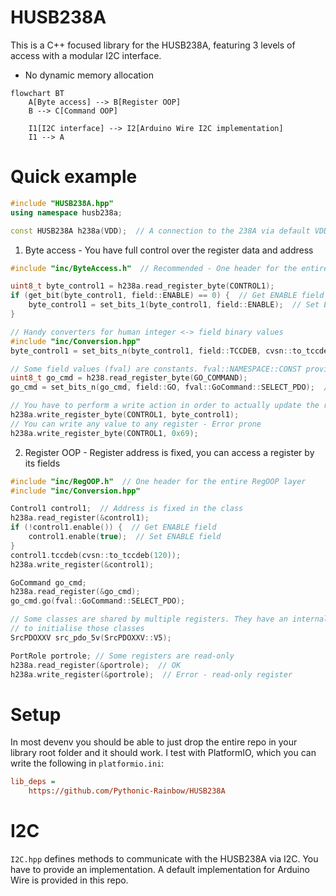 # HUSB238A
This is a C++ focused library for the HUSB238A, featuring 3 levels of access with a modular I2C interface.
* No dynamic memory allocation
```mermaid
flowchart BT
    A[Byte access] --> B[Register OOP]
    B --> C[Command OOP]

    I1[I2C interface] --> I2[Arduino Wire I2C implementation]
    I1 --> A
```

# Quick example
```cpp
#include "HUSB238A.hpp"
using namespace husb238a;

const HUSB238A h238a(VDD);  // A connection to the 238A via default VDD I2C address
```
1. Byte access - You have full control over the register data and address
```cpp
#include "inc/ByteAccess.h"  // Recommended - One header for the entire ByteAccess layer

uint8_t byte_control1 = h238a.read_register_byte(CONTROL1);
if (get_bit(byte_control1, field::ENABLE) == 0) {  // Get ENABLE field
    byte_control1 = set_bits_1(byte_control1, field::ENABLE);  // Set ENABLE field to 1
}

// Handy converters for human integer <-> field binary values
#include "inc/Conversion.hpp"
byte_control1 = set_bits_n(byte_control1, field::TCCDEB, cvsn::to_tccdeb(120));  // Set the debounce to 120ms

// Some field values (fval) are constants. fval::NAMESPACE::CONST provide them like enums.
uint8_t go_cmd = h238.read_register_byte(GO_COMMAND);
go_cmd = set_bits_n(go_cmd, field::GO, fval::GoCommand::SELECT_PDO);  // Set GO field to SELECT_PDO (0b1)

// You have to perform a write action in order to actually update the register
h238a.write_register_byte(CONTROL1, byte_control1);
// You can write any value to any register - Error prone
h238a.write_register_byte(CONTROL1, 0x69);
```
2. Register OOP - Register address is fixed, you can access a register by its fields
```cpp
#include "inc/RegOOP.h"  // One header for the entire RegOOP layer
#include "inc/Conversion.hpp"

Control1 control1;  // Address is fixed in the class
h238a.read_register(&control1);
if (!control1.enable()) {  // Get ENABLE field
    control1.enable(true);  // Set ENABLE field
}
control1.tccdeb(cvsn::to_tccdeb(120));
h238a.write_register(&control1);

GoCommand go_cmd;
h238a.read_register(&go_cmd);
go_cmd.go(fval::GoCommand::SELECT_PDO);

// Some classes are shared by multiple registers. They have an internal enum that you must use
// to initialise those classes
SrcPDOXXV src_pdo_5v(SrcPDOXXV::V5);

PortRole portrole; // Some registers are read-only
h238a.read_register(&portrole);  // OK
h238a.write_register(&portrole);  // Error - read-only register
```

# Setup
In most devenv you should be able to just drop the entire repo in your library root folder and it should work.
I test with PlatformIO, which you can write the following in `platformio.ini`:
```ini
lib_deps =
    https://github.com/Pythonic-Rainbow/HUSB238A
```


# I2C
`I2C.hpp` defines methods to communicate with the HUSB238A via I2C.
You have to provide an implementation. A default implementation for Arduino Wire is provided in this repo.